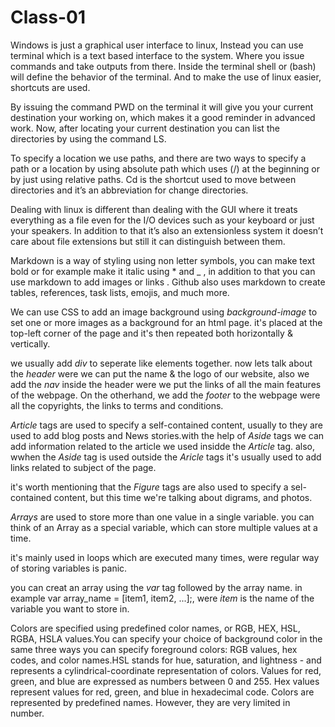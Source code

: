 # Class-01

Windows is just a graphical user interface to linux, Instead you can use terminal which is a text based interface to the system. Where you issue commands and take outputs from there. Inside the terminal shell or (bash) will define the behavior of the terminal. And to make the use of linux easier, shortcuts are used.

By issuing the command PWD on the terminal it will give you your current destination your working on, which makes it a good reminder in advanced work.
Now, after locating your current destination you can list the directories by using the command LS.

To specify a location we use paths, and there are two ways to specify a path or a location by using absolute path which uses (/) at the beginning or by just using relative paths. Cd is the shortcut used to move between directories and it’s an abbreviation for change directories.

Dealing with linux is different than dealing with the GUI where it treats everything as a file even for the I/O devices such as your keyboard or just your speakers. In addition to that it’s also an extensionless system it doesn’t care about file extensions but still it can distinguish between them.

Markdown is a way of styling using non letter symbols, you can make text bold or for example make it italic using * and _ , in addition to that you can use markdown to add images or links  . Github also uses  markdown to create tables, references, task lists, emojis, and much more. 

We can use CSS to add an image background using *background-image* to set one or more images as a background for an html page. it's placed at the top-left corner of the page and it's then repeated both horizontally & vertically. 

we usually add *div* to seperate like elements together. now lets talk about the *header* were we can put the name & the logo of our website, also we add the *nav* inside the header were we put the links of all the main features of the webpage. On the otherhand, we add the *footer* to the webpage were all the copyrights, the links to terms and conditions.

*Article* tags are used to specify a self-contained content, usually to they are used to add blog posts and News stories.with the help of *Aside* tags we can add information related to the article we used insidde the *Article* tag. also, wwhen the *Aside* tag is used outside the *Aricle* tags it's usually used to add links related to subject of the page.

it's worth mentioning that the *Figure* tags are also used to specify a sel-contained content, but this time we're talking about digrams, and photos.

*Arrays* are used to store more than one value in a single variable. you can think of an Array as a special variable, which can store multiple values at a time. 

it's mainly used in loops which are executed many times, were regular way of storing variables is panic.

you can creat an array using the *var* tag followed by the array name. in example var array_name = [item1, item2, ...];, were *item* is the name of the variable you want to store in.

Colors are specified using predefined color names, or RGB, HEX, HSL, RGBA, HSLA values.You can specify your choice of background color in the same three ways you can specify foreground colors: RGB values, hex codes, and color names.HSL stands for hue, saturation, and lightness - and represents a cylindrical-coordinate representation of colors.
Values for red, green, and blue are expressed as numbers between 0 and 255. Hex values represent values for red, green, and blue in hexadecimal code. Colors are represented by predefined names. However, they are very limited in number.
